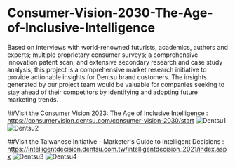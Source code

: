 # Consumer-Vision-2030-The-Age-of-Inclusive-Intelligence
Based on interviews with world-renowned futurists, academics, authors and experts; multiple proprietary consumer surveys; a comprehensive innovation patent scan; and extensive secondary research and case study analysis, this project is a comprehensive market research initiative to provide actionable insights for Dentsu brand customers. The insights generated by our project team would be valuable for companies seeking to stay ahead of their competitors by identifying and adopting future marketing trends.

##Visit the Consumer Vision 2023: The Age of Inclusive Intelligence :                   
https://consumervision.dentsu.com/consumer-vision-2030/start
![Dentsu1](https://user-images.githubusercontent.com/98137584/226079524-de5791b9-1660-45fe-8413-7b39ab510839.jpg)
![Dentsu2](https://user-images.githubusercontent.com/98137584/226079556-61c40b39-63b5-4f89-8c71-f1efb776a004.jpg)




##Visit the Taiwanese Initiative - Marketer's Guide to Intelligent Decisions : 
https://intelligentdecision.dentsu.com.tw/intelligentdecision_2021/index.aspx
![Dentsu3](https://user-images.githubusercontent.com/98137584/226080207-f65b7c9d-b5d2-40d8-85be-e6522640b6e8.jpg)
![Dentsu4](https://user-images.githubusercontent.com/98137584/226080210-14d19d43-273a-4fcf-9856-c9468f9d30b8.jpg)
